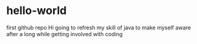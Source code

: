 # hello-world
first github repo
Hi 
going to refresh my skill of java to make myself aware 
after a long while getting involved with coding 
